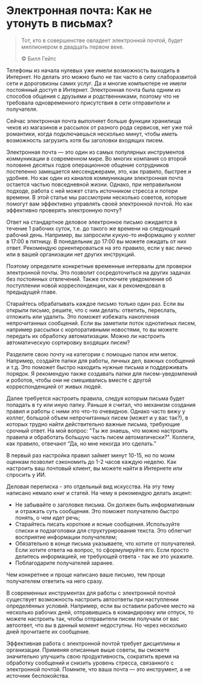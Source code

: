 # Электронная почта: Как не утонуть в письмах?

> Тот, кто в совершенстве овладеет электронной почтой, будет миллионером в двадцать первом веке.
>
> ©️ Билл Гейтс

Телефоны из начала нулевых уже имели возможность выходить в Интернет. Но делать это можно было не так часто в силу слаборазвитой сети и дороговизны самих услуг. Да и многие компьютере не имели постоянный доступ в Интернет. Электронная почта была одним из способов общения с друзьями и родственниками, поэтому что не требовала одновременного присутствия в сети отправители и получателя.

Сейчас электронная почта выполняет больше функции хранилища чеков из магазинов и рассылок от разного рода сервисов, нет уже той романтики, когда подключаешься несколько минут, чтобы иметь возможность загрузить хотя бы заголовки входящих писем.

Электронная почта — это один из самых популярных инструментов коммуникации в современном мире. Во многих компания со второй половине десятых годов операционное общение сотрудников постепенно замещается мессенджерами, это, как правило, быстрее и удобнее. Но как один из каналов коммуникации электронная почта остается частью повседневной жизни. Однако, при неправильном подходе, работа с ней может стать источником стресса и потери времени. В этой статье мы рассмотрим несколько советов, которые помогут вам эффективно управлять своей электронной почтой. Но как эффективно проверять электронную почту?

Ответ на стандартное деловое электронное письмо ожидается в течение 1 рабочих суток, т.е. до такого же времени на следующий рабочий день. Например, вы запросили кукую-то информацию у коллег в 17:00 в пятницу. В понедельник до 17:00 вы можете ожидать от них ответ. Рекомендую ориентироваться на это правило, если у вас лично или в вашей организации нет других инструкций.

Поэтому определите конкретные временные интервалы для проверки электронной почты. Это позволит сосредоточиться на других задачах без постоянных отвлечений. Также отключите уведомления об поступлении новой корреспонденции, как я рекомендовал в предыдущей главе.

Старайтесь обрабатывать каждое письмо только один раз. Если вы открыли письмо, решите, что с ним делать: ответить, переслать, отложить или удалить. Это поможет избежать накопления непрочитанных сообщений. Если вы заметили поток однотипных писем, например рассылки с корпоративными новостями, то вы можете передать их обработку автоматизации. Можно ли настроить автоматическую сортировку входящих писем?

Разделите свою почту на категории с помощью папок или меток. Например, создайте папки для работы, личных дел, важных сообщений и т.д. Это поможет быстро находить нужные письма и поддерживать порядок. Я рекомендую также создавать папки для писем-уведомлений и роботов, чтобы они не смешивались вместе с другой корреспонденцией от живых людей.

Далее требуется настроить правила, следуя которым письма будет попадать в ту или иную папку. Раньше я считал, что механизм создания правил и работы с ними это что-то очевидное. Однако часто вижу у коллег, большой объем непрочитанных писем (может и у вас так?), в которых трудно найти действительно важные письма, требующие срочный ответ. На мой вопрос: "Ты же знаешь, что можно настроить правила и обработать бо́льшую часть писем автоматически?". Коллеги, как правило, отвечают “Да, но мне некогда это сделать.”

В первый раз настройка правил займет минут 10-15, но по моим оценкам позволит сэкономить до 1-2 часов каждую неделю. Как настроить ваш почтовый клиент, вы можете найти в Интернете или спросить у ИИ.

Деловая переписка - это отдельный вид искусства. На эту тему написано немало книг и статей. На чему я рекомендую делать акцент:

- Не забывайте о заголовке письма. Он должен быть информативным и отражать суть сообщения. Это поможет получателю быстро понять, о чем идет речь;
- Старайтесь писать короткие и ясные сообщения. Используйте списки и подзаголовки для структурирования текста. Это облегчит восприятие информации получателем;
- Обязательно в конце письма указываете, что хотите от получателей. Если хотите ответа на вопрос, то сформулируйте его. Если просто делитесь информацией, не требующей ответа - так же это укажите.
- Поблагодарите получателей заранее.

Чем конкретнее и проще написано ваше письмо, тем проще получателем ответить на него сразу.

В современных инструментах для работы с электронной почтой существует возможность настроить автоответы при наступлении определённых условий. Например, если вы оставили рабочее место на несколько рабочих дней, отправившись в командировку или отпуск, то можете настроить так, чтобы отправители писем получали от вас автоответ, что вы в данный момент недоступны. Но через несколько дней прочитаете их сообщение.

Эффективная работа с электронной почтой требует дисциплины и организации. Применяя описанные выше советы, вы сможете значительно улучшить свою продуктивность, сократить время на обработку сообщений и снизить уровень стресса, связанного с электронной почтой. Помните, что ваша почта — это инструмент, а не источник беспокойства.

